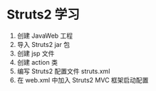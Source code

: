 # Struts2 学习
1. 创建 JavaWeb 工程
2. 导入 Struts2 jar 包
3. 创建 jsp 文件
4. 创建 action 类
5. 编写 Struts2 配置文件 struts.xml
6. 在 web.xml 中加入 Struts2 MVC 框架启动配置

